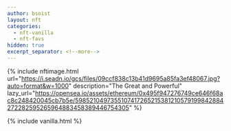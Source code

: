```yaml
---
author: bsoist
layout: nft
categories:
  - nft-vanilla
  - nft-favs
hidden: true
excerpt_separator: <!--more-->
---
```

{% include nftimage.html 
url="https://i.seadn.io/gcs/files/09ccf838c13b41d9695a85fa3ef48067.jpg?auto=format&w=1000"
description="The Great and Powerful"
lazy_url="https://opensea.io/assets/ethereum/0x495f947276749ce646f68ac8c248420045cb7b5e/5985210497355107417265215381210579199842884272282595265964883458389446754305"
%}


<!--more-->
{% include vanilla.html %}
